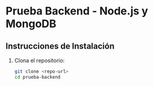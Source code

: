 # Prueba Backend - Node.js y MongoDB

## Instrucciones de Instalación

1. Clona el repositorio:
   ```bash
   git clone <repo-url>
   cd prueba-backend